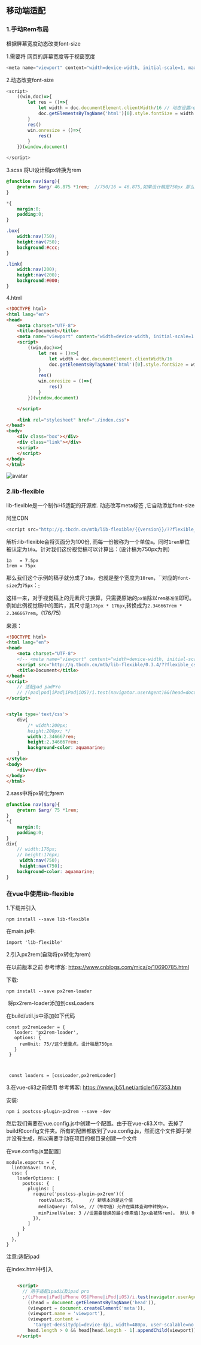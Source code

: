 ## 移动端适配

### 1.手动Rem布局

根据屏幕宽度动态改变font-size

1.需要将 网页的屏幕宽度等于视窗宽度 

```js
<meta name="viewport" content="width=device-width, initial-scale=1, maximum-scale=1">
```

2.动态改变font-size

```js
<script>
	((win,doc)=>{
		let res = ()=>{
			let width = doc.documentElement.clientWidth/16 // 动态设置rem的大小
			doc.getElementsByTagName('html')[0].style.fontSize = width + 'px'
		}
		res()
		win.onresize = ()=>{
			res()
		}
	})(window,document)

</script>
```

3.scss 将UI设计稿px转换为rem

```scss
@function nav($arg){
	@return $arg/ 46.875 *1rem;  //750/16 = 46.875,如果设计稿是750px 那么每rem应该对应46.875px， $arg/ 46.875计算该盒子有多少rem
}

*{
	margin:0;
	padding:0;
}

.box{
	width:nav(750);		
	height:nav(750);
	background:#ccc;
}

.link{
	width:nav(200);
	height:nav(200);
	background:#000;
}

```

4.html

```html
<!DOCTYPE html>
<html lang="en">
<head>
	<meta charset="UTF-8">
	<title>Document</title>
	<meta name="viewport" content="width=device-width, initial-scale=1.0">
	<script>
		((win,doc)=>{
			let res = ()=>{
				let width = doc.documentElement.clientWidth/16
				doc.getElementsByTagName('html')[0].style.fontSize = width + 'px'
			}
			res()
			win.onresize = ()=>{
				res()
			}
		})(window,document)

	</script>
	
	<link rel="stylesheet" href="./index.css">
</head>
<body>
	<div class="box"></div>
	<div class="link"></div>
	<script>
	</script>
</body>
</html>
```

![avatar](./images/ui.jpg)

### 2.lib-flexible

lib-flexible是一个制作H5适配的开源库. 动态改写meta标签 ,它自动添加font-size

阿里CDN

```js
<script src="http://g.tbcdn.cn/mtb/lib-flexible/{{version}}/??flexible_css.js,flexible.js"></script>
```



解析:lib-flexible会将页面分为100份, 而每一份被称为一个单位`a`。同时`1rem`单位被认定为`10a`。针对我们这份视觉稿可以计算出：(设计稿为750px为例） 

```shell
1a   = 7.5px
1rem = 75px 
```

那么我们这个示例的稿子就分成了`10a`，也就是整个宽度为`10rem`，``对应的`font-size`为`75px`：[·](http://caibaojian.com/flexible-js.html)

这样一来，对于视觉稿上的元素尺寸换算，只需要原始的`px值`除以`rem基准值`即可。例如此例视觉稿中的图片，其尺寸是`176px * 176px`,转换成为`2.346667rem * 2.346667rem`。(176/75)


来源：

```html
<!DOCTYPE html>
<html lang="en">
<head>
    <meta charset="UTF-8">
    <!-- <meta name="viewport" content="width=device-width, initial-scale=1.0"> -->
    <script src="http://g.tbcdn.cn/mtb/lib-flexible/0.3.4/??flexible_css.js,flexible.js"></script>
    <title>Document</title>
</head>
<script>
	// 适配pad padPro
    // /(pad|pod|iPad|iPod|iOS)/i.test(navigator.userAgent)&&(head=document.getElementsByTagName('head'),viewport=document.createElement('meta'),viewport.name='viewport',viewport.content='target-densitydpi=device-dpi, width=480px, user-scalable=no',head.length>0&&head[head.length-1].appendChild(viewport));
</script>


<style type='text/css'>
    div{
        /* width:200px;
        height:200px; */
        width:2.346667rem;
        height:2.346667rem;
        background-color: aquamarine;
    }
</style>
<body>
    <div></div>
</body>
</html>
```

2.sass中将px转化为rem

```scss
@function nav($arg){
	@return $arg/ 75 *1rem;
}
*{
	margin:0;
	padding:0;
}
div{
    // width:176px;
    // height:176px;
     width:nav(750);
     height:nav(750);
    background-color: aquamarine;
}
```



### 在vue中使用lib-flexible

1.下载并引入

```shell
npm install --save lib-flexible
```

在main.js中:

```shell
import 'lib-flexible'
```



2.引入px2rem(自动将px转化为rem)

在以前版本之前 参考博客: https://www.cnblogs.com/mica/p/10690785.html 

  下载:

```shell
npm install --save px2rem-loader
```

​    将px2rem-loader添加到cssLoaders 

   在build/util.js中添加如下代码 

```shell
const px2remLoader = {
   loader: 'px2rem-loader',
   options: {
     remUnit: 75//这个是重点，设计稿是750px
   }
 }
 
 
 
 const loaders = [cssLoader,px2remLoader]
```

3.在vue-cli3之前使用  参考博客: https://www.jb51.net/article/167353.htm 

安装:

```shell
npm i postcss-plugin-px2rem --save -dev
```

然后我们需要在vue.config.js中创建一个配置。由于在vue-cli3.X中。去掉了build和config文件夹。所有的配置都放到了vue.config.js，然而这个文件脚手架并没有生成，所以需要手动在项目的根目录创建一个文件

在vue.config.js里配置]

```shell
module.exports = {
  lintOnSave: true,
  css: {
    loaderOptions: {
      postcss: {
        plugins: [
          require('postcss-plugin-px2rem')({
            rootValue:75,      // 新版本的是这个值
            mediaQuery: false, //（布尔值）允许在媒体查询中转换px。
            minPixelValue: 3 //设置要替换的最小像素值(3px会被转rem)。 默认 0
          }),
        ]
      }
    }
  },
}
```

注意:适配ipad

在index.html中引入

```html

    <script>
      // 用于适配ipad以及ipad pro
      ;/(iPhone|iPad|iPhone OS|Phone|iPod|iOS)/i.test(navigator.userAgent) &&
        ((head = document.getElementsByTagName('head')),
        (viewport = document.createElement('meta')),
        (viewport.name = 'viewport'),
        (viewport.content =
          'target-densitydpi=device-dpi, width=480px, user-scalable=no'),
        head.length > 0 && head[head.length - 1].appendChild(viewport))
    </script>

```

